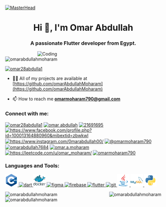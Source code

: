 [![MasterHead](https://images.hdqwalls.com/download/flutter-logo-4k-qn-2560x1024.jpg)](https://rishavchanda.io)
<h1 align="center">Hi 👋, I'm Omar Abdullah</h1>
<h3 align="center">A passionate Flutter developer from Egypt.</h3>
<img align="right" alt="Coding" width="400" src="https://paradox.ba/paradox/wp-content/uploads/2019/10/4paradox-animation-min.gif">
<p align="left"> <img src="https://komarev.com/ghpvc/?username=omarabdullahmoharam&label=Profile%20views&color=0e75b6&style=flat" alt="omarabdullahmoharam" /> </p>

<p align="left"> <a href="https://twitter.com/omar28abdulla1" target="blank"><img src="https://img.shields.io/twitter/follow/omar28abdulla1?logo=twitter&style=for-the-badge" alt="omar28abdulla1" /></a> </p>

- 👨‍💻 All of my projects are available at [https://github.com/omarAbdullahMoharam](https://github.com/omarAbdullahMoharam)

- 📫 How to reach me **omarmoharam790@gmail.com**

<h3 align="left">Connect with me:</h3>
<p align="left">
<a href="https://twitter.com/omar28abdulla1" target="blank"><img align="center" src="https://raw.githubusercontent.com/rahuldkjain/github-profile-readme-generator/master/src/images/icons/Social/twitter.svg" alt="omar28abdulla1" height="30" width="40" /></a>
<a href="https://www.linkedin.com/in/omar-abdullah-741547223/" target="blank"><img align="center" src="https://raw.githubusercontent.com/rahuldkjain/github-profile-readme-generator/master/src/images/icons/Social/linked-in-alt.svg" alt="omar abdullah" height="30" width="40" /></a>
<a href="https://stackoverflow.com/users/21691695" target="blank"><img align="center" src="https://raw.githubusercontent.com/rahuldkjain/github-profile-readme-generator/master/src/images/icons/Social/stack-overflow.svg" alt="21691695" height="30" width="40" /></a>
<a href="https://www.facebook.com/profile.php?id=100013164880960" target="blank"><img align="center" src="https://raw.githubusercontent.com/rahuldkjain/github-profile-readme-generator/master/src/images/icons/Social/facebook.svg" alt="https://www.facebook.com/profile.php?id=100013164880960&mibextid=zbwkwl" height="30" width="40" /></a>
<a href="https://www.instagram.com/0marabdullah00/" target="blank"><img align="center" src="https://raw.githubusercontent.com/rahuldkjain/github-profile-readme-generator/master/src/images/icons/Social/instagram.svg" alt="https://www.instagram.com/0marabdullah00/" height="30" width="40" /></a>
<a href="https://medium.com/@omarmoharam790" target="blank"><img align="center" src="https://raw.githubusercontent.com/rahuldkjain/github-profile-readme-generator/master/src/images/icons/Social/medium.svg" alt="@omarmoharam790" height="30" width="40" /></a>
<a href="https://www.youtube.com/channel/UCs0z3Uhu6qhdzIkLWOhLZRg" target="blank"><img align="center" src="https://raw.githubusercontent.com/rahuldkjain/github-profile-readme-generator/master/src/images/icons/Social/youtube.svg" alt="omarabdullah7684" height="30" width="40" /></a>
<a href="https://codeforces.com/profile/omar.a.moharam" target="blank"><img align="center" src="https://raw.githubusercontent.com/rahuldkjain/github-profile-readme-generator/master/src/images/icons/Social/codeforces.svg" alt="omar.a.moharam" height="30" width="40" /></a>
<a href="https://www.leetcode.com/omar_moharam" target="blank"><img align="center" src="https://raw.githubusercontent.com/rahuldkjain/github-profile-readme-generator/master/src/images/icons/Social/leet-code.svg" alt="https://leetcode.com/u/omar_moharam/" height="30" width="40" /></a>
<a href="https://auth.geeksforgeeks.org/user/omarmoharam790" target="blank"><img align="center" src="https://raw.githubusercontent.com/rahuldkjain/github-profile-readme-generator/master/src/images/icons/Social/geeks-for-geeks.svg" alt="omarmoharam790" height="30" width="40" /></a>
</p>

<h3 align="left">Languages and Tools:</h3>
<p align="left"> <a href="https://www.w3schools.com/cpp/" target="_blank" rel="noreferrer"> <img src="https://raw.githubusercontent.com/devicons/devicon/master/icons/cplusplus/cplusplus-original.svg" alt="cplusplus" width="40" height="40"/> </a> <a href="https://dart.dev" target="_blank" rel="noreferrer"> <img src="https://www.vectorlogo.zone/logos/dartlang/dartlang-icon.svg" alt="dart" width="40" height="40"/> </a> <a href="https://www.docker.com/" target="_blank" rel="noreferrer"> <img src="https://raw.githubusercontent.com/devicons/devicon/master/icons/docker/docker-original-wordmark.svg" alt="docker" width="40" height="40"/> </a> <a href="https://www.figma.com/" target="_blank" rel="noreferrer"> <img src="https://www.vectorlogo.zone/logos/figma/figma-icon.svg" alt="figma" width="40" height="40"/> </a> <a href="https://firebase.google.com/" target="_blank" rel="noreferrer"> <img src="https://www.vectorlogo.zone/logos/firebase/firebase-icon.svg" alt="firebase" width="40" height="40"/> </a> <a href="https://flutter.dev" target="_blank" rel="noreferrer"> <img src="https://www.vectorlogo.zone/logos/flutterio/flutterio-icon.svg" alt="flutter" width="40" height="40"/> </a> <a href="https://git-scm.com/" target="_blank" rel="noreferrer"> <img src="https://www.vectorlogo.zone/logos/git-scm/git-scm-icon.svg" alt="git" width="40" height="40"/> </a> <a href="https://www.java.com" target="_blank" rel="noreferrer"> <img src="https://raw.githubusercontent.com/devicons/devicon/master/icons/java/java-original.svg" alt="java" width="40" height="40"/> </a> <a href="https://www.mysql.com/" target="_blank" rel="noreferrer"> <img src="https://raw.githubusercontent.com/devicons/devicon/master/icons/mysql/mysql-original-wordmark.svg" alt="mysql" width="40" height="40"/> </a> <a href="https://www.python.org" target="_blank" rel="noreferrer"> <img src="https://raw.githubusercontent.com/devicons/devicon/master/icons/python/python-original.svg" alt="python" width="40" height="40"/> </a> </p>

<p><img align="left" src="https://github-readme-streak-stats.herokuapp.com/?user=omarabdullahmoharam&" alt="omarabdullahmoharam" /></p>

<p><img align="right" src="https://github-readme-stats.vercel.app/api/top-langs?username=omarabdullahmoharam&show_icons=true&locale=en&layout=compact" alt="omarabdullahmoharam" /></p>
<p>&nbsp;<img align="left" src="https://github-readme-stats.vercel.app/api?username=omarabdullahmoharam&show_icons=true&locale=en" alt="omarabdullahmoharam" /></p>




